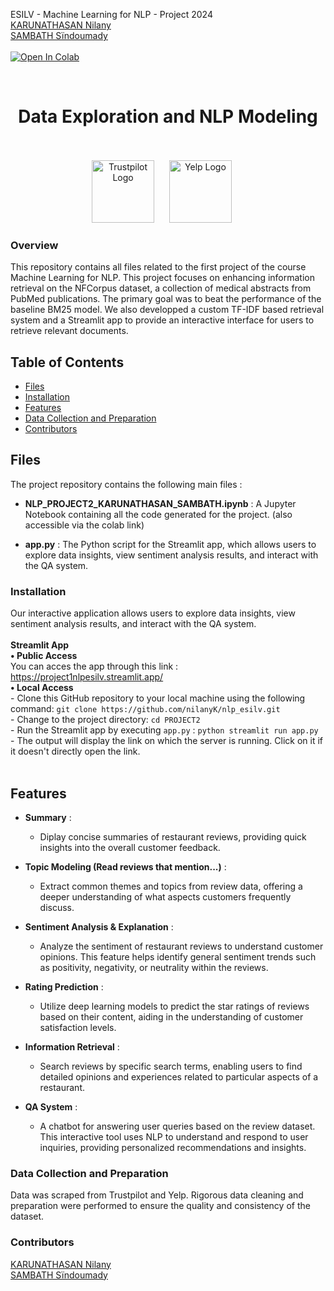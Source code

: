 ESILV - Machine Learning for NLP - Project 2024 <br>
[KARUNATHASAN Nilany](https://www.linkedin.com/in/nilany-karunathasan-7b49691ba/) <br>
[SAMBATH Sïndoumady](https://www.linkedin.com/in/s%C3%AFndoumady-sambath-a7519a209/) <br>
<br>
[![Open In Colab](https://colab.research.google.com/assets/colab-badge.svg)]([https://drive.google.com/file/d/1wefYGTtTMoAVfRXJNx4I3EHMjxUJvqMA/view?usp=sharing])<br>


<br>
<h1 align="center">Data Exploration and NLP Modeling</h1>
<br>
<br>
<div style="text-align:center;">
    <span style="display:inline-block; margin-right: 20px;">
        <img src="https://upload.wikimedia.org/wikipedia/commons/5/5c/Trustpilot_logo.png" alt="Trustpilot Logo" width="100"/>
    </span>
    <span style="display:inline-block; margin-right: 20px;">
        <img src="https://upload.wikimedia.org/wikipedia/commons/a/ad/Yelp_Logo.svg" alt="Yelp Logo" width="100"/>
    </span>
</div>



### Overview
This repository contains all files related to the first project of the course Machine Learning for NLP. This project focuses on enhancing information retrieval on the NFCorpus dataset, a collection of medical abstracts from PubMed publications. The primary goal was to beat the performance of the baseline BM25 model. We also developped a custom TF-IDF based retrieval system and a Streamlit app to provide an interactive interface for users to retrieve relevant documents.
 
## Table of Contents
- [Files](#files)
- [Installation](#installation)
- [Features](#features)
- [Data Collection and Preparation](#data-collection-and-preparation)
- [Contributors](#contributors)
  
## Files

The project repository contains the following main files :

- **NLP_PROJECT2_KARUNATHASAN_SAMBATH.ipynb** : A Jupyter Notebook containing all the code generated for the project. (also accessible via the colab link)

- **app.py** : The Python script for the Streamlit app, which allows users to explore data insights, view sentiment analysis results, and interact with the QA system.


### Installation
Our interactive application allows users to explore data insights, view sentiment analysis results, and interact with the QA system. <br>
<br>
**Streamlit App** <br>
     **• Public Access** <br>
       You can acces the app through this link : https://project1nlpesilv.streamlit.app/ <br>
     **• Local Access** <br>
     - Clone this GitHub repository to your local machine using the following command: 
       ```
       git clone https://github.com/nilanyK/nlp_esilv.git
       ```
       <br>
     - Change to the project directory: 
       ```
       cd PROJECT2
       ```
       <br>
     - Run the Streamlit app by executing `app.py` : 
       ```python
       streamlit run app.py
       ```
       <br>
     - The output will display the link on which the server is running.  Click on it if it doesn't directly open the link.
   <br>
   <br>

## Features
- **Summary** :
  - Diplay concise summaries of restaurant reviews, providing quick insights into the overall customer feedback.

- **Topic Modeling (Read reviews that mention...)** :
  - Extract common themes and topics from review data, offering a deeper understanding of what aspects customers frequently discuss.

- **Sentiment Analysis & Explanation** :
  - Analyze the sentiment of restaurant reviews to understand customer opinions. This feature helps identify general sentiment trends such as positivity, negativity, or neutrality within the reviews.

- **Rating Prediction** :
  - Utilize deep learning models to predict the star ratings of reviews based on their content, aiding in the understanding of customer satisfaction levels.

- **Information Retrieval** :
  - Search reviews by specific search terms, enabling users to find detailed opinions and experiences related to particular aspects of a restaurant.

- **QA System** :
  - A chatbot for answering user queries based on the review dataset. This interactive tool uses NLP to understand and respond to user inquiries, providing personalized recommendations and insights.


### Data Collection and Preparation
Data was scraped from Trustpilot and Yelp. Rigorous data cleaning and preparation were performed to ensure the quality and consistency of the dataset.

### Contributors
[KARUNATHASAN Nilany](https://www.linkedin.com/in/nilany-karunathasan-7b49691ba/) <br>
[SAMBATH Sïndoumady](https://www.linkedin.com/in/s%C3%AFndoumady-sambath-a7519a209/) <br>
